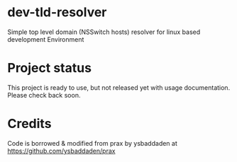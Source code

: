 # dev-tld-resolver

Simple top level domain (NSSwitch hosts) resolver for linux based development Environment

# Project status

This project is ready to use, but not released yet with usage documentation. Please check back soon.


# Credits

Code is borrowed & modified from prax by ysbaddaden at https://github.com/ysbaddaden/prax